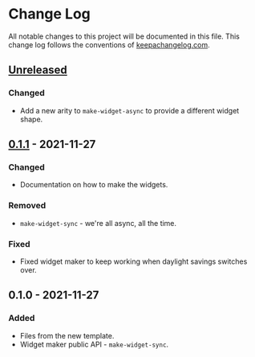 # Change Log
All notable changes to this project will be documented in this file. This change log follows the conventions of [keepachangelog.com](http://keepachangelog.com/).

## [Unreleased]
### Changed
- Add a new arity to `make-widget-async` to provide a different widget shape.

## [0.1.1] - 2021-11-27
### Changed
- Documentation on how to make the widgets.

### Removed
- `make-widget-sync` - we're all async, all the time.

### Fixed
- Fixed widget maker to keep working when daylight savings switches over.

## 0.1.0 - 2021-11-27
### Added
- Files from the new template.
- Widget maker public API - `make-widget-sync`.

[Unreleased]: https://github.com/your-name/lib-1/compare/0.1.1...HEAD
[0.1.1]: https://github.com/your-name/lib-1/compare/0.1.0...0.1.1

